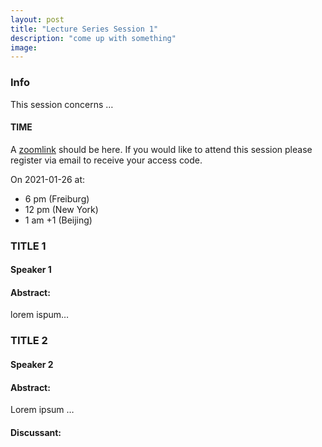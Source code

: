 ```yaml
---
layout: post
title: "Lecture Series Session 1"
description: "come up with something"
image: 
---
```


### Info
This session concerns …

#### TIME
A [zoomlink](link) should be here. If you would like to attend this session please register via email to receive your access code.

On 2021-01-26
 at:
-  6 pm (Freiburg)
-  12 pm (New York)
-  1 am +1 (Beijing)



###  TITLE 1
#### Speaker 1
#### Abstract:
lorem ispum…


### TITLE 2
#### Speaker 2
#### Abstract:
Lorem ipsum …

#### Discussant:
